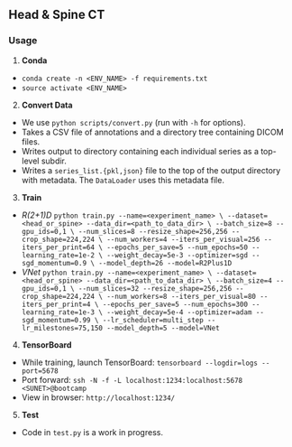 ## Head & Spine CT

### Usage

1. **Conda**
  - `conda create -n <ENV_NAME> -f requirements.txt`
  - `source activate <ENV_NAME>`
2. **Convert Data**
  - We use `python scripts/convert.py` (run with `-h` for options).
  - Takes a CSV file of annotations and a directory tree containing DICOM files.
  - Writes output to directory containing each individual series as a top-level subdir.
  - Writes a `series_list.{pkl,json}` file to the top of the output directory with metadata.
  The `DataLoader` uses this metadata file.
3. **Train**
  - *R(2+1)D*
        ```
        python train.py --name=<experiment_name> \
        --dataset=<head_or_spine> --data_dir=<path_to_data_dir> \
        --batch_size=8 --gpu_ids=0,1 \
        --num_slices=8 --resize_shape=256,256 --crop_shape=224,224 \
        --num_workers=4 --iters_per_visual=256 --iters_per_print=64 \
        --epochs_per_save=5 --num_epochs=50 --learning_rate=1e-2 \
        --weight_decay=5e-3 --optimizer=sgd --sgd_momentum=0.9 \
        --model_depth=26 --model=R2Plus1D
        ```
  - *VNet*
        ```
        python train.py --name=<experiment_name> \
        --dataset=<head_or_spine> --data_dir=<path_to_data_dir> \
        --batch_size=4 --gpu_ids=0,1 \
        --num_slices=32 --resize_shape=256,256 --crop_shape=224,224 \
        --num_workers=8 --iters_per_visual=80 --iters_per_print=4 \
        --epochs_per_save=5 --num_epochs=300 --learning_rate=1e-3 \
        --weight_decay=5e-4 --optimizer=adam --sgd_momentum=0.99 \
        --lr_scheduler=multi_step --lr_milestones=75,150
        --model_depth=5 --model=VNet
        ```
4. **TensorBoard**
  - While training, launch TensorBoard: `tensorboard --logdir=logs --port=5678`
  - Port forward: `ssh -N -f -L localhost:1234:localhost:5678 <SUNET>@bootcamp`
  - View in browser: `http://localhost:1234/`
5. **Test**
  - Code in `test.py` is a work in progress.
